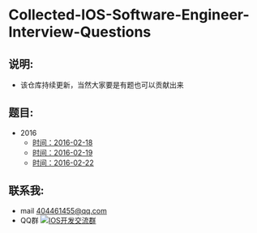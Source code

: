 # Collected-IOS-Software-Engineer-Interview-Questions
## 说明:
*	该仓库持续更新，当然大家要是有题也可以贡献出来

##	题目:
-	2016
	-	[时间：2016-02-18](2016/2016-2-18-01.md)
	-	[时间：2016-02-19](2016/2016-2-19-01.md)
	-	[时间：2016-02-22](2016/2016-2-22-01.md)
##	联系我:
*	mail <404461455@qq.com>
*	QQ群 <a target="_blank" href="http://shang.qq.com/wpa/qunwpa?idkey=ea3facbb39310325902e7bbdf4de37392e49518476a58c5c0110352309be4887"><img border="0" src="http://pub.idqqimg.com/wpa/images/group.png" alt="IOS开发交流群" title="IOS开发交流群"></a>